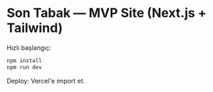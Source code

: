 # Son Tabak — MVP Site (Next.js + Tailwind)

Hızlı başlangıç:
```bash
npm install
npm run dev
```

Deploy: Vercel'e import et.